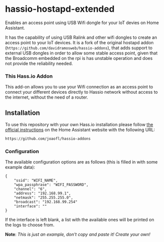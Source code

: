 # hassio-hostapd-extended
Enables an access point using USB Wifi dongle for your IoT devies on Home Assistant.

It has the capability of using USB Ralink and other wifi dongles to create an access point to your IoT devices.
It is a fork of the original hostapd addon (`https://github.com/davidramosweb/hassio-addons`), that adds support 
to external USB dongles in order to allow some stable access point, given that the Broadcomm embedded on the rpi
is has unstable operation and does not provide the reliability needed.

### This Hass.io Addon

This add-on allows you to use your Wifi connection as an access point to connect your different
devices directly to Hassio network without access to the internet, without the need of a router.

## Installation

To use this repository with your own Hass.io installation please follow [the official instructions](https://www.home-assistant.io/hassio/installing_third_party_addons/) on the Home Assistant website with the following URL:

```txt
https://github.com/joaofl/hassio-addons
```

### Configuration

The available configuration options are as follows (this is filled in with some example data):

```
{
    "ssid": "WIFI_NAME",
    "wpa_passphrase": "WIFI_PASSWORD",
    "channel": "6",
    "address": "192.168.99.1",
    "netmask": "255.255.255.0",
    "broadcast": "192.168.99.254"
    "interface": ""
}
```
If the interface is left blank, a list with 
the available ones will be printed on the logs
to choose from.

**Note**: _This is just an example, don't copy and paste it! Create your own!_
